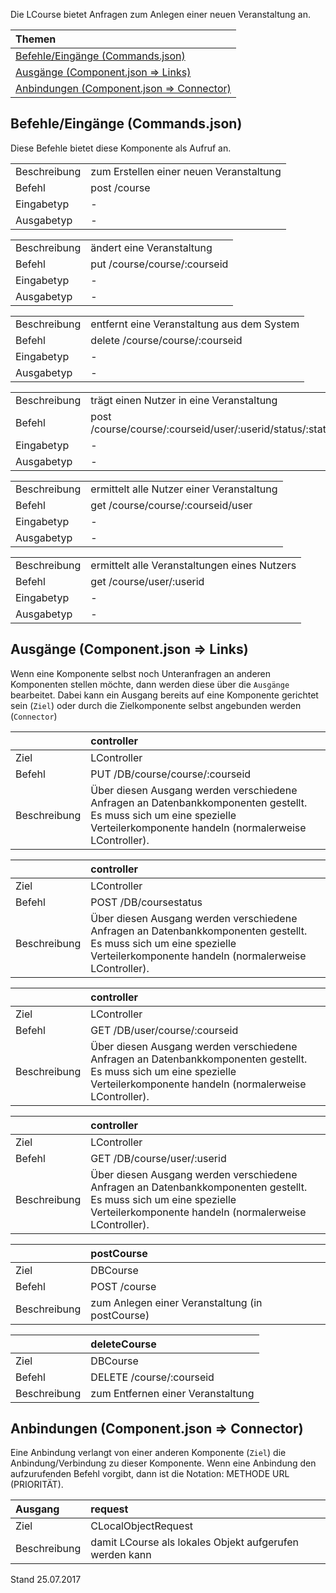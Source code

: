<!--
  - @file de.md
  -
  - @license http://www.gnu.org/licenses/gpl-3.0.html GPL version 3
  -
  - @package OSTEPU (https://github.com/ostepu/ostepu-core)
  - @since -
  -
  - @author Till Uhlig <till.uhlig@student.uni-halle.de>
  - @date 2017
  -
 -->

Die LCourse bietet Anfragen zum Anlegen einer neuen Veranstaltung an.

| Themen |
| :- |
| [Befehle/Eingänge (Commands.json)](#eingaenge) |
| [Ausgänge (Component.json => Links)](#ausgaenge) |
| [Anbindungen (Component.json => Connector)](#anbindungen) |

## <a name='eingaenge'></a>Befehle/Eingänge (Commands.json)
Diese Befehle bietet diese Komponente als Aufruf an.

|||
| :----------- |:----- |
|Beschreibung| zum Erstellen einer neuen Veranstaltung|
|Befehl| post /course|
|Eingabetyp| -|
|Ausgabetyp| -|

|||
| :----------- |:----- |
|Beschreibung| ändert eine Veranstaltung|
|Befehl| put /course/course/:courseid|
|Eingabetyp| -|
|Ausgabetyp| -|

|||
| :----------- |:----- |
|Beschreibung| entfernt eine Veranstaltung aus dem System|
|Befehl| delete /course/course/:courseid|
|Eingabetyp| -|
|Ausgabetyp| -|

|||
| :----------- |:----- |
|Beschreibung| trägt einen Nutzer in eine Veranstaltung|
|Befehl| post /course/course/:courseid/user/:userid/status/:status|
|Eingabetyp| -|
|Ausgabetyp| -|

|||
| :----------- |:----- |
|Beschreibung| ermittelt alle Nutzer einer Veranstaltung|
|Befehl| get /course/course/:courseid/user|
|Eingabetyp| -|
|Ausgabetyp| -|

|||
| :----------- |:----- |
|Beschreibung| ermittelt alle Veranstaltungen eines Nutzers|
|Befehl| get /course/user/:userid|
|Eingabetyp| -|
|Ausgabetyp| -|


## <a name='ausgaenge'></a>Ausgänge (Component.json => Links)
Wenn eine Komponente selbst noch Unteranfragen an anderen Komponenten stellen möchte, dann werden diese über die `Ausgänge` bearbeitet.
Dabei kann ein Ausgang bereits auf eine Komponente gerichtet sein (`Ziel`) oder durch die Zielkomponente selbst angebunden werden (`Connector`)

||controller|
| :----------- |:----- |
|Ziel| LController|
|Befehl| PUT /DB/course/course/:courseid|
|Beschreibung| Über diesen Ausgang werden verschiedene Anfragen an Datenbankkomponenten gestellt. Es muss sich um eine spezielle Verteilerkomponente handeln (normalerweise LController).|

||controller|
| :----------- |:----- |
|Ziel| LController|
|Befehl| POST /DB/coursestatus|
|Beschreibung| Über diesen Ausgang werden verschiedene Anfragen an Datenbankkomponenten gestellt. Es muss sich um eine spezielle Verteilerkomponente handeln (normalerweise LController).|

||controller|
| :----------- |:----- |
|Ziel| LController|
|Befehl| GET /DB/user/course/:courseid|
|Beschreibung| Über diesen Ausgang werden verschiedene Anfragen an Datenbankkomponenten gestellt. Es muss sich um eine spezielle Verteilerkomponente handeln (normalerweise LController).|

||controller|
| :----------- |:----- |
|Ziel| LController|
|Befehl| GET /DB/course/user/:userid|
|Beschreibung| Über diesen Ausgang werden verschiedene Anfragen an Datenbankkomponenten gestellt. Es muss sich um eine spezielle Verteilerkomponente handeln (normalerweise LController).|

||postCourse|
| :----------- |:----- |
|Ziel| DBCourse|
|Befehl| POST /course|
|Beschreibung| zum Anlegen einer Veranstaltung (in postCourse)|

||deleteCourse|
| :----------- |:----- |
|Ziel| DBCourse|
|Befehl| DELETE /course/:courseid|
|Beschreibung| zum Entfernen einer Veranstaltung|


## <a name='anbindungen'></a>Anbindungen (Component.json => Connector)
Eine Anbindung verlangt von einer anderen Komponente (`Ziel`) die Anbindung/Verbindung zu dieser Komponente.
Wenn eine Anbindung den aufzurufenden Befehl vorgibt, dann ist die Notation: METHODE URL (PRIORITÄT).

|Ausgang|request|
| :----------- |:----- |
|Ziel| CLocalObjectRequest|
|Beschreibung| damit LCourse als lokales Objekt aufgerufen werden kann|


Stand 25.07.2017
